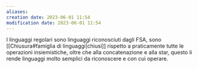 ```yaml
---
aliases: 
creation date: 2023-06-01 11:54
modification date: 2023-06-01 11:54
---
```


I linguaggi regolari sono linguaggi riconosciuti dagli FSA, sono [[Chiusura#famiglia di linguaggi|chiusi]] rispetto a praticamente tutte le operazioni insiemistiche, oltre che alla concatenazione e alla star, questo li rende linguaggi molto semplici da riconoscere e con cui operare.